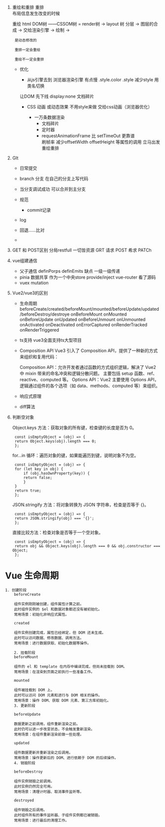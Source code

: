 1. 重绘和重排
    重排  
        布局信息发生改变的时候

    重绘
        html DOM树 ——CSSOM树 = render树
        -> layout 树  分层  -> 图层的合成 
        -> 交给渲染引擎 -> 绘制 -> 

        是动态修改的

        重排一定会重绘  

        重绘不一定会重排 

    - 优化
        - 从js引擎去到 浏览器渲染引擎  有点慢
            .style.color
            .style
            减少style 用类名切换

        让DOM 先下线
            display:none
            文档碎片

        - CSS 动画 或动态效果
            不用style来做 交给css动画（浏览器优化）

            - 一万条数据渲染
                - 文档碎片
                - 定时器
                - requestAnimationFrame 比 setTimeOut 更靠谱    
                    刷帧率
                减少offsetWidth offsetHeight 等属性的调用 立马出发重绘重排

            
2. GIt
    - 日常提交

    - branch 分支 在自己的分支上写代码

    - 当分支调试成功 可以合并到主分支
    
    - 规范
        - commit记录
    - log   

    - 回退……比对


   - 
3. GET 和   POST区别
    分局restfull 一切皆资源
    GRT 请求
    POST 希求
    PATCh

4. vue组建通信
    - 父子通信 definPorps definEmits  缺点 一级一级传递
    - pinia 数据共享  作为一个中央store
    provide/inject vue-router 看了源码
    - vuex mutation 


5. Vue2/vue3的区别

    - 生命周期
        beforeCreate/created/beforeMount/mounted/beforeUpdate/updated/beforeDestroy/destroye
            onBeforeMount
            onMounted
            onBeforeUpdate
            onUpdated
            onBeforeUnmount
            onUnmounted
            onActivated
            onDeactivated
            onErrorCaptured
            onRenderTracked
            onRenderTriggered
    - ts支持
        vue3全面支持ts大型项目
    - Composition API
        Vue3 引入了 Composition API，提供了一种新的方式来组织和复用代码：

        Composition API：允许开发者通过函数的方式组织逻辑，解决了 Vue2 中 mixin 带来的命名冲突和逻辑分散问题。
        主要包括 setup 函数、ref、reactive、computed 等。
        Options API：Vue2 主要使用 Options API，逻辑通过组件的各个选项（如 data、methods、computed 等）来组织。
    - 响应式原理
    - diff算法

6. 判断空对象

    Object.keys 方法：获取对象的所有键，检查键的长度是否为 0。

        const isEmptyObject = (obj) => {
        return Object.keys(obj).length === 0;
        };
    
    for...in 循环：遍历对象的键，如果能遍历到键，说明对象不为空。

        const isEmptyObject = (obj) => {
        for (let key in obj) {
            if (obj.hasOwnProperty(key)) {
            return false;
            }
        }
        return true;
        };

    JSON.stringify 方法：将对象转换为 JSON 字符串，检查是否等于 {}。


        const isEmptyObject = (obj) => {
        return JSON.stringify(obj) === '{}';
        };

    直接比较方法：检查对象是否等于一个空对象。


        const isEmptyObject = (obj) => {
        return obj && Object.keys(obj).length === 0 && obj.constructor === Object;
        };

# Vue 生命周期
    1. 创建阶段
        beforeCreate

        组件实例刚刚被创建，组件属性计算之前。
        此时组件实例的 $el 和数据对象都还没有被初始化。
        常用场景：初始化非响应式属性。

        created

        组件实例创建完成，属性已经绑定，但 DOM 还未生成。
        此时可以访问数据、修改数据、调用方法。
        常用场景：进行数据获取、初始化数据等操作。

        2. 挂载阶段
        beforeMount

        组件的 el 和 template 在内存中编译完成，但尚未挂载到 DOM。
        常用场景：在渲染到页面之前执行一些准备工作。
        
        mounted

        组件被挂载到 DOM 上。
        此时可以访问 DOM 元素和进行与 DOM 相关的操作。
        常用场景：操作 DOM、获取 DOM 元素、第三方库初始化。
        3. 更新阶段
        
        beforeUpdate

        数据更新之前调用，组件重新渲染之前。
        此时仍可以进一步改变状态，不会触发重新渲染。
        常用场景：在组件重新渲染前做一些处理。
        
        updated

        组件数据更新并重新渲染之后调用。
        常用场景：操作更新后的 DOM、进行依赖于 DOM 的后续操作。
        4. 销毁阶段
        
        beforeDestroy

        组件实例销毁之前调用。
        此时实例仍然完全可用。
        常用场景：清理计时器、取消事件监听等。
        
        destroyed

        组件销毁之后调用。
        此时组件所有的事件监听器、子组件实例都已被销毁。
        常用场景：进行最后的清理工作。